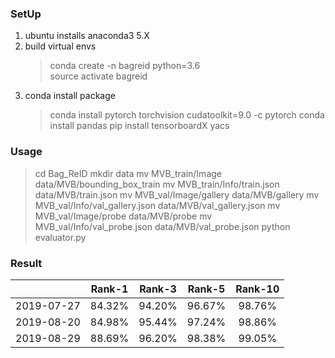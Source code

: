 ### SetUp
1. ubuntu installs anaconda3 5.X
2. build virtual envs  
   >  conda create -n bagreid python=3.6  
   >  source activate bagreid
3. conda install package
   >  conda install pytorch torchvision cudatoolkit=9.0 -c pytorch 
   >  conda install pandas
   >  pip install tensorboardX yacs
### Usage
   > cd Bag_ReID
   > mkdir data 
   > mv MVB_train/Image data/MVB/bounding_box_train
   > mv MVB_train/Info/train.json data/MVB/train.json
   > mv MVB_val/Image/gallery data/MVB/gallery
   > mv MVB_val/Info/val_gallery.json data/MVB/val_gallery.json
   > mv MVB_val/Image/probe data/MVB/probe
   > mv MVB_val/Info/val_probe.json data/MVB/val_probe.json
   > python evaluator.py

### Result

|            | Rank-1 | Rank-3 | Rank-5 | Rank-10 |
| ---------- | :----: | :----: | :----: | :-----: |
| 2019-07-27 | 84.32% | 94.20% | 96.67% | 98.76%  |
| 2019-08-20 | 84.98% | 95.44% | 97.24% | 98.86%  |
| 2019-08-29 | 88.69% | 96.20% | 98.38% | 99.05%  |

